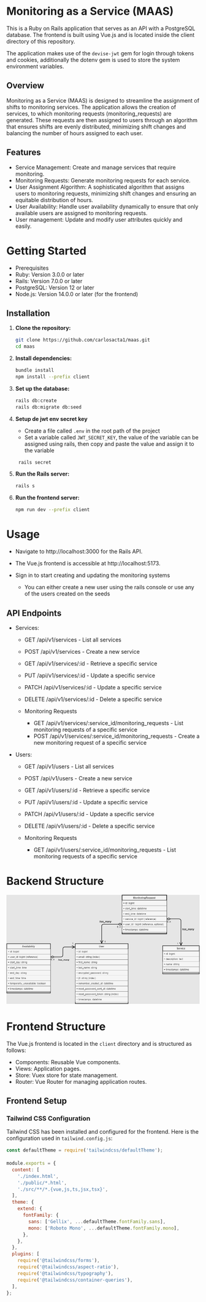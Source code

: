 # Monitoring as a Service (MAAS)

This is a Ruby on Rails application that serves as an API with a PostgreSQL database. The frontend is built using Vue.js and is located inside the client directory of this repository.

The application makes use of the `devise-jwt` gem for login through tokens and cookies, additionally the dotenv gem is used to store the system environment variables.

## Overview
Monitoring as a Service (MAAS) is designed to streamline the assignment of shifts to monitoring services. The application allows the creation of services, to which monitoring requests (monitoring_requests) are generated. These requests are then assigned to users through an algorithm that ensures shifts are evenly distributed, minimizing shift changes and balancing the number of hours assigned to each user.

## Features
* Service Management: Create and manage services that require monitoring.
* Monitoring Requests: Generate monitoring requests for each service.
* User Assignment Algorithm: A sophisticated algorithm that assigns users to monitoring requests, minimizing shift changes and ensuring an equitable distribution of hours.
* User Availability: Handle user availability dynamically to ensure that only available users are assigned to monitoring requests.
* User management: Update and modify user attributes quickly and easily.

# Getting Started
* Prerequisites
* Ruby: Version 3.0.0 or later
* Rails: Version 7.0.0 or later
* PostgreSQL: Version 12 or later
* Node.js: Version 14.0.0 or later (for the frontend)

## Installation

1. **Clone the repository:**

    ```bash
    git clone https://github.com/carlosacta1/maas.git
    cd maas
    ```

2. **Install dependencies:**

    ```bash
    bundle install
    npm install --prefix client
    ```

3. **Set up the database:**

    ```bash
    rails db:create
    rails db:migrate db:seed
    ```
4. **Setup de jwt env secret key**
   * Create a file called `.env` in the root path of the project
   * Set a variable called `JWT_SECRET_KEY`, the value of the variable can be assigned using rails, then copy and paste the value and assign it to the variable

     
   ```bash
    rails secret
   ```
   
6. **Run the Rails server:**

    ```bash
    rails s
    ```

7. **Run the frontend server:**

    ```bash
    npm run dev --prefix client
    ```
# Usage

* Navigate to http://localhost:3000 for the Rails API.
* The Vue.js frontend is accessible at http://localhost:5173.
* Sign in to start creating and updating the monitoring systems
  
    * You can either create a new user using the rails console or use any of the users created on the seeds

## API Endpoints
* Services:

  * GET /api/v1/services - List all services
  * POST /api/v1/services - Create a new service
  * GET /api/v1/services/:id - Retrieve a specific service
  * PUT /api/v1/services/:id - Update a specific service
  * PATCH /api/v1/services/:id - Update a specific service
  * DELETE /api/v1/services/:id - Delete a specific service
 
  * Monitoring Requests
      * GET /api/v1/services/:service_id/monitoring_requests - List monitoring requests of a specific service
      * POST /api/v1/services/:service_id/monitoring_requests - Create a new monitoring request of a specific service

* Users:

  * GET /api/v1/users - List all services
  * POST /api/v1/users - Create a new service
  * GET /api/v1/users/:id - Retrieve a specific service
  * PUT /api/v1/users/:id - Update a specific service
  * PATCH /api/v1/users/:id - Update a specific service
  * DELETE /api/v1/users/:id - Delete a specific service
 
  * Monitoring Requests
      * GET /api/v1/users/:service_id/monitoring_requests - List monitoring requests of a specific service
   
# Backend Structure

![Diagram](assets/diagram.png)

# Frontend Structure

The Vue.js frontend is located in the `client` directory and is structured as follows:

* Components: Reusable Vue components.
* Views: Application pages.
* Store: Vuex store for state management.
* Router: Vue Router for managing application routes.

## Frontend Setup

### Tailwind CSS Configuration

Tailwind CSS has been installed and configured for the frontend. Here is the configuration used in `tailwind.config.js`:

```javascript
const defaultTheme = require('tailwindcss/defaultTheme');

module.exports = {
  content: [
    './index.html',
    './public/*.html',
    './src/**/*.{vue,js,ts,jsx,tsx}',
  ],
  theme: {
    extend: {
      fontFamily: {
        sans: ['Gellix', ...defaultTheme.fontFamily.sans],
        mono: ['Roboto Mono', ...defaultTheme.fontFamily.mono],
      },
    },
  },
  plugins: [
    require('@tailwindcss/forms'),
    require('@tailwindcss/aspect-ratio'),
    require('@tailwindcss/typography'),
    require('@tailwindcss/container-queries'),
  ],
}; 
